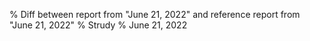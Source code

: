 % Diff between report from "June 21, 2022" and reference report from "June 21, 2022"
% Strudy
% June 21, 2022


